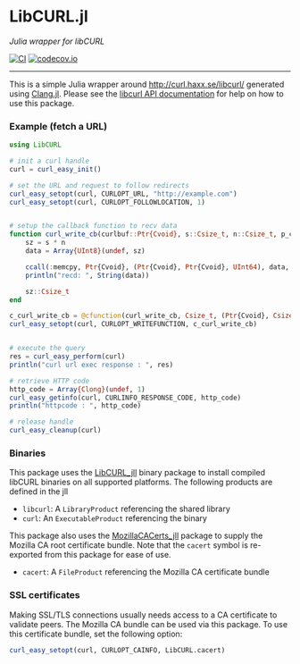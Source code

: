 LibCURL.jl
==========

*Julia wrapper for libCURL*

[![CI](https://github.com/JuliaWeb/LibCURL.jl/actions/workflows/ci.yml/badge.svg)](https://github.com/JuliaWeb/LibCURL.jl/actions/workflows/ci.yml)
[![codecov.io](https://codecov.io/github/JuliaWeb/LibCURL.jl/graph/badge.svg)](https://codecov.io/github/JuliaWeb/LibCURL.jl)

---
This is a simple Julia wrapper around http://curl.haxx.se/libcurl/ generated using [Clang.jl](https://github.com/ihnorton/Clang.jl). Please see the [libcurl API documentation](https://curl.haxx.se/libcurl/c/) for help on how to use this package.

### Example (fetch a URL)

```julia
using LibCURL

# init a curl handle
curl = curl_easy_init()

# set the URL and request to follow redirects
curl_easy_setopt(curl, CURLOPT_URL, "http://example.com")
curl_easy_setopt(curl, CURLOPT_FOLLOWLOCATION, 1)


# setup the callback function to recv data
function curl_write_cb(curlbuf::Ptr{Cvoid}, s::Csize_t, n::Csize_t, p_ctxt::Ptr{Cvoid})
    sz = s * n
    data = Array{UInt8}(undef, sz)

    ccall(:memcpy, Ptr{Cvoid}, (Ptr{Cvoid}, Ptr{Cvoid}, UInt64), data, curlbuf, sz)
    println("recd: ", String(data))

    sz::Csize_t
end

c_curl_write_cb = @cfunction(curl_write_cb, Csize_t, (Ptr{Cvoid}, Csize_t, Csize_t, Ptr{Cvoid}))
curl_easy_setopt(curl, CURLOPT_WRITEFUNCTION, c_curl_write_cb)


# execute the query
res = curl_easy_perform(curl)
println("curl url exec response : ", res)

# retrieve HTTP code
http_code = Array{Clong}(undef, 1)
curl_easy_getinfo(curl, CURLINFO_RESPONSE_CODE, http_code)
println("httpcode : ", http_code)

# release handle
curl_easy_cleanup(curl)

```

### Binaries

This package uses the [LibCURL_jll](https://github.com/JuliaBinaryWrappers/libCURL_jll.jl) binary package to install compiled libCURL binaries on all supported platforms. The following products are defined in the jll

* `libcurl`: A `LibraryProduct` referencing the shared library
* `curl`: An `ExecutableProduct` referencing the binary

This package also uses the [MozillaCACerts_jll](https://github.com/JuliaBinaryWrappers/MozillaCACerts_jll.jl) package to supply the Mozilla CA root certificate bundle. Note that the `cacert` symbol is re-exported from this package for ease of use.

* `cacert`: A `FileProduct` referencing the Mozilla CA certificate bundle

### SSL certificates

Making SSL/TLS connections usually needs access to a CA certificate to validate peers. The Mozilla CA bundle can be used via this package. To use this certificate bundle, set the following option:

```julia
curl_easy_setopt(curl, CURLOPT_CAINFO, LibCURL.cacert)
```
